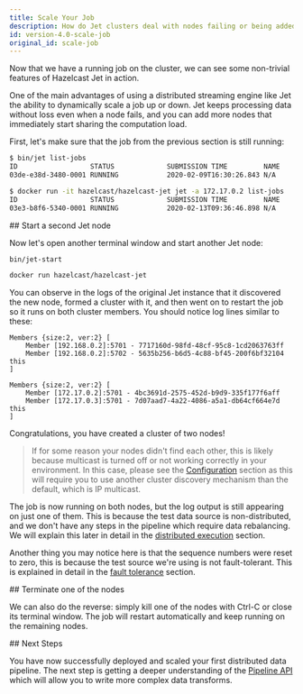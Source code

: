 ```yaml
---
title: Scale Your Job
description: How do Jet clusters deal with nodes failing or being added and removed intentionally.
id: version-4.0-scale-job
original_id: scale-job
---
```


Now that we have a running job on the cluster, we can see some
non-trivial features of Hazelcast Jet in action.

One of the main advantages of using a distributed streaming engine like
Jet the ability to dynamically scale a job up or down. Jet keeps
processing data without loss even when a node fails, and you can add
more nodes that immediately start sharing the computation load.

First, let's make sure that the job from the previous section is still
running:

<!--DOCUSAURUS_CODE_TABS-->
<!--Standalone-->

```bash
$ bin/jet list-jobs
ID                  STATUS             SUBMISSION TIME         NAME
03de-e38d-3480-0001 RUNNING            2020-02-09T16:30:26.843 N/A
```

<!--Docker-->

```bash
$ docker run -it hazelcast/hazelcast-jet jet -a 172.17.0.2 list-jobs
ID                  STATUS             SUBMISSION TIME         NAME
03e3-b8f6-5340-0001 RUNNING            2020-02-13T09:36:46.898 N/A
```

<!--END_DOCUSAURUS_CODE_TABS-->

## Start a second Jet node

Now let's open another terminal window and start another Jet node:

<!--DOCUSAURUS_CODE_TABS-->
<!--Standalone-->

```bash
bin/jet-start
```

<!--Docker-->

```bash
docker run hazelcast/hazelcast-jet
```

<!--END_DOCUSAURUS_CODE_TABS-->

You can observe in the logs of the original Jet instance that it
discovered the new node, formed a cluster with it, and then went on to
restart the job so it runs on both cluster members. You should notice
log lines similar to these:

<!--DOCUSAURUS_CODE_TABS-->
<!--Standalone-->

```text
Members {size:2, ver:2} [
    Member [192.168.0.2]:5701 - 7717160d-98fd-48cf-95c8-1cd2063763ff
    Member [192.168.0.2]:5702 - 5635b256-b6d5-4c88-bf45-200f6bf32104 this
]
```

<!--Docker-->

```text
Members {size:2, ver:2} [
    Member [172.17.0.2]:5701 - 4bc3691d-2575-452d-b9d9-335f177f6aff
    Member [172.17.0.3]:5701 - 7d07aad7-4a22-4086-a5a1-db64cf664e7d this
]
```

<!--END_DOCUSAURUS_CODE_TABS-->

Congratulations, you have created a cluster of two nodes!

>If for some reason your nodes didn't find each other, this is likely
because multicast is turned off or not working correctly in your
environment. In this case, please see the
[Configuration](../operations/configuration) section as this will
require you to use another cluster discovery mechanism than the
default, which is IP multicast.

The job is now running on both nodes, but the log output is still
appearing on just one of them. This is because the test data source is
non-distributed, and we don't have any steps in the pipeline which
require data rebalancing. We will explain this later in detail in the
[distributed execution](../architecture/distributed-computing) section.

Another thing you may notice here is that the sequence numbers were
reset to zero, this is because the test source we're using is not
fault-tolerant. This is explained in detail in the [fault
tolerance](../concepts/processing-guarantees) section.

## Terminate one of the nodes

We can also do the reverse: simply kill one of the nodes with Ctrl-C or
close its terminal window. The job will restart automatically and keep
running on the remaining nodes.

## Next Steps

You have now successfully deployed and scaled your first distributed
data pipeline. The next step is getting a deeper understanding of the
[Pipeline API](../api/pipeline) which will allow you to write more complex
data transforms.
